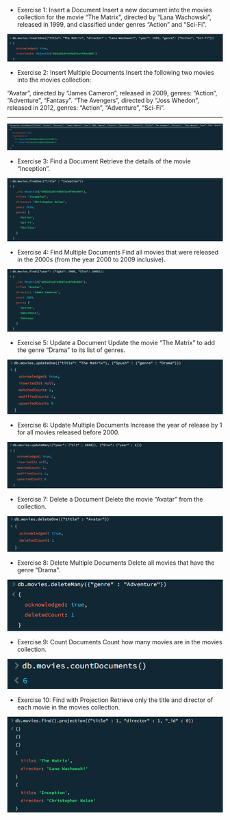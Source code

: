 - Exercise 1: Insert a Document
Insert a new document into the movies collection for the movie “The Matrix”, directed by “Lana Wachowski”, released in 1999, and classified under genres “Action” and “Sci-Fi”.

![Alt text](/1.png)


- Exercise 2: Insert Multiple Documents
Insert the following two movies into the movies collection:

“Avatar”, directed by “James Cameron”, released in 2009, genres: “Action”, “Adventure”, “Fantasy”.
“The Avengers”, directed by “Joss Whedon”, released in 2012, genres: “Action”, “Adventure”, “Sci-Fi”.

<hr>

![Alt text](/2.png)

- Exercise 3: Find a Document
Retrieve the details of the movie “Inception”.

![Alt text](/3.png)

- Exercise 4: Find Multiple Documents
Find all movies that were released in the 2000s (from the year 2000 to 2009 inclusive).

![Alt text](/4.png)

- Exercise 5: Update a Document
Update the movie “The Matrix” to add the genre “Drama” to its list of genres.

![Alt text](/5.png)

- Exercise 6: Update Multiple Documents
Increase the year of release by 1 for all movies released before 2000.

![Alt text](/6.png)

- Exercise 7: Delete a Document
Delete the movie “Avatar” from the collection.

![Alt text](/7.png)

- Exercise 8: Delete Multiple Documents
Delete all movies that have the genre “Drama”.

![Alt text](/8.png)

- Exercise 9: Count Documents
Count how many movies are in the movies collection.

![Alt text](/9.png)

- Exercise 10: Find with Projection
Retrieve only the title and director of each movie in the movies collection.

![Alt text](/10.png)
